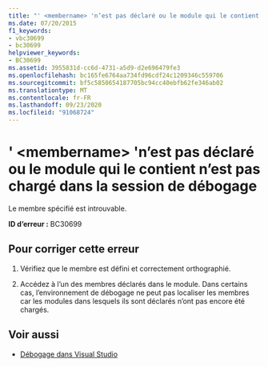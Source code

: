 ```yaml
---
title: "' <membername> 'n’est pas déclaré ou le module qui le contient n’est pas chargé dans la session de débogage"
ms.date: 07/20/2015
f1_keywords:
- vbc30699
- bc30699
helpviewer_keywords:
- BC30699
ms.assetid: 3955831d-cc6d-4731-a5d9-d2e696479fe3
ms.openlocfilehash: bc165fe6764aa734fd96cdf24c1209346c559706
ms.sourcegitcommit: bf5c5850654187705bc94cc40ebfb62fe346ab02
ms.translationtype: MT
ms.contentlocale: fr-FR
ms.lasthandoff: 09/23/2020
ms.locfileid: "91068724"
---
```

# <a name="membername-is-not-declared-or-the-module-containing-it-is-not-loaded-in-the-debugging-session"></a>' \<membername> 'n’est pas déclaré ou le module qui le contient n’est pas chargé dans la session de débogage

Le membre spécifié est introuvable.  
  
 **ID d’erreur :** BC30699  
  
## <a name="to-correct-this-error"></a>Pour corriger cette erreur  
  
1. Vérifiez que le membre est défini et correctement orthographié.  
  
2. Accédez à l’un des membres déclarés dans le module. Dans certains cas, l’environnement de débogage ne peut pas localiser les membres car les modules dans lesquels ils sont déclarés n’ont pas encore été chargés.  
  
## <a name="see-also"></a>Voir aussi

- [Débogage dans Visual Studio](/visualstudio/debugger/debugger-feature-tour)
